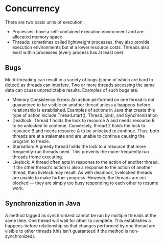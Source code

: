 # Concurrency

There are two basic units of execution:
- Processes: have a self-contained execution environment and are allocated memory space
- Threads: sometimes called lightweight processes, they also provide execution environments but at a lower resource costs.  Threads also exist within processes (every process has at least one)

## Bugs

Multi-threading can result in a variety of bugs (some of which are hard to detect) as threads can interfere.  Two or more threads accessing the same data can cause unpredictable results.  Examples of such bugs are:
- Memory Consistency Errors: An action performed on one thread is not guaranteed to be visible on another thread unless a happens-before relationship is established.  Examples of actions in Java that create this type of action include Thread.start(), Thread.join(), and Synchronization
- Deadlock: Thread 1 holds the lock to resource A and needs resource B to be unlocked to continue.  Conversely, thread 2 holds the lock to resource B and needs resource A to be unlocked to continue.  Thus, both threads are at a stalemate and are unable to continue causing the program to freeze.
- Starvation: A greedy thread holds the lock to a resource that more frequently-run threads need.  This prevents the more-frequently run threads frome executing.
- Livelock: A thread often acts in response to the action of another thread. If the other thread's action is also a response to the action of another thread, then livelock may result. As with deadlock, livelocked threads are unable to make further progress. However, the threads are not blocked — they are simply too busy responding to each other to resume work. 

## Synchronization in Java

A method tagged as synchronized cannot be run by multiple threads at the same time.  One thread will wait for other to complete.  This establishes a happens-before relationship so that changes performed by one thread are visible to other threads (this isn't guaranteed if the method is non-synchronized).